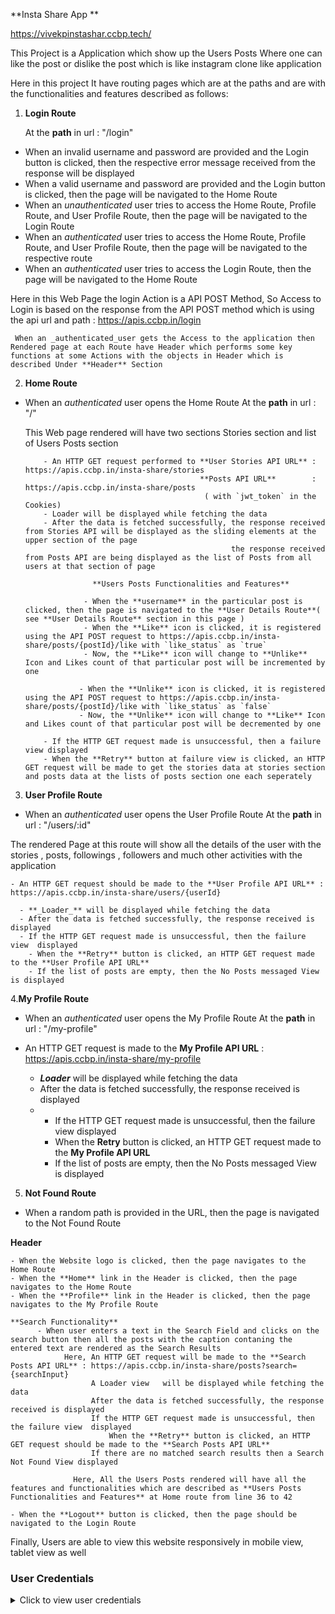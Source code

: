   **Insta Share App **
  
  https://vivekpinstashar.ccbp.tech/                                                


This Project is a Application which show up the Users Posts Where one can like the post or dislike the post which is like instagram clone like application

Here in this project It have routing pages which are at the paths and are with the functionalities and features described as follows:

1. **Login Route**

    At the **path** in url : "/login"

  - When an invalid username and password are provided and the Login button is clicked, then the respective error message received from the response will be displayed
  - When a valid username and password are provided and the Login button is clicked, then the page will be navigated to the Home Route
  - When an _unauthenticated_ user tries to access the Home Route, Profile Route, and User Profile Route, then the page will be navigated to the Login Route
  - When an _authenticated_ user tries to access the Home Route, Profile Route, and User Profile Route, then the page will be navigated to the respective route
  - When an _authenticated_ user tries to access the Login Route, then the page will be navigated to the Home Route

  Here in this Web Page the login Action is a API POST Method, So Access to Login is based on the response from the API POST method
  which is using the api url and path :  https://apis.ccbp.in/login 
        
     When an _authenticated_user gets the Access to the application then Rendered page at each Route have Header which performs some key functions at some Actions with the objects in Header which is described Under **Header** Section
     
 2. **Home Route**

  - When an _authenticated_ user opens the Home Route
         At the **path** in url : "/"
         
    This Web page rendered will have two sections Stories section and list of Users Posts section 

            - An HTTP GET request performed to **User Stories API URL** :   https://apis.ccbp.in/insta-share/stories  
                                               **Posts API URL**        :   https://apis.ccbp.in/insta-share/posts 
                                                ( with `jwt_token` in the Cookies)
            - Loader will be displayed while fetching the data
            - After the data is fetched successfully, the response received from Stories API will be displayed as the sliding elements at the upper section of the page
                                                      the response received from Posts API are being displayed as the list of Posts from all users at that section of page
                                                      
                       **Users Posts Functionalities and Features**

                     - When the **username** in the particular post is clicked, then the page is navigated to the **User Details Route**( see **User Details Route** section in this page )
                     - When the **Like** icon is clicked, it is registered using the API POST request to https://apis.ccbp.in/insta-share/posts/{postId}/like with `like_status` as `true`
                     - Now, the **Like** icon will change to **Unlike** Icon and Likes count of that particular post will be incremented by one
                    
                    - When the **Unlike** icon is clicked, it is registered using the API POST request to https://apis.ccbp.in/insta-share/posts/{postId}/like with `like_status` as `false`
                    - Now, the **Unlike** icon will change to **Like** Icon and Likes count of that particular post will be decremented by one            
                    
            - If the HTTP GET request made is unsuccessful, then a failure view displayed
            - When the **Retry** button at failure view is clicked, an HTTP GET request will be made to get the stories data at stories section and posts data at the lists of posts section one each seperately

 3. **User Profile Route**

  - When an _authenticated_ user opens the User Profile Route
          At the **path** in url : "/users/:id"
          
  The rendered Page at this route will show all the details of the user with the stories , posts, followings , followers and much other activities with the application 

    - An HTTP GET request should be made to the **User Profile API URL** : https://apis.ccbp.in/insta-share/users/{userId}  

      - **_Loader_** will be displayed while fetching the data
      - After the data is fetched successfully, the response received is displayed 
      - If the HTTP GET request made is unsuccessful, then the failure view  displayed
        - When the **Retry** button is clicked, an HTTP GET request made to the **User Profile API URL**
        - If the list of posts are empty, then the No Posts messaged View is displayed
        
4.**My Profile Route**

  - When an _authenticated_ user opens the My Profile Route
         At the **path** in url : "/my-profile"
  
  - An HTTP GET request is made to the **My Profile API URL** : https://apis.ccbp.in/insta-share/my-profile 
     
     - **_Loader_** will be displayed while fetching the data
      - After the data is fetched successfully, the response received is displayed 
      - - If the HTTP GET request made is unsuccessful, then the failure view  displayed
        - When the **Retry** button is clicked, an HTTP GET request made to the **My Profile API URL** 
        - If the list of posts are empty, then the No Posts messaged View is displayed
 
 5. **Not Found Route**

  - When a random path is provided in the URL, then the page is navigated to the Not Found Route



**Header**

    - When the Website logo is clicked, then the page navigates to the Home Route
    - When the **Home** link in the Header is clicked, then the page navigates to the Home Route
    - When the **Profile** link in the Header is clicked, then the page navigates to the My Profile Route
    
    **Search Functionality**
          - When user enters a text in the Search Field and clicks on the search button then all the posts with the caption contaning the entered text are rendered as the Search Results
                Here, An HTTP GET request will be made to the **Search Posts API URL** : https://apis.ccbp.in/insta-share/posts?search={searchInput}
                      A Loader view   will be displayed while fetching the data
                      After the data is fetched successfully, the response received is displayed 
                      If the HTTP GET request made is unsuccessful, then the failure view  displayed
                          When the **Retry** button is clicked, an HTTP GET request should be made to the **Search Posts API URL**
                      If there are no matched search results then a Search Not Found View displayed
                  
                  Here, All the Users Posts rendered will have all the features and functionalities which are described as **Users Posts Functionalities and Features** at Home route from line 36 to 42
    
    - When the **Logout** button is clicked, then the page should be navigated to the Login Route
    


Finally, Users are able to view this website responsively in mobile view, tablet view as well



### User Credentials 

<details>
<summary>Click to view user credentials</summary>

<br/>

**You can use any one of the following credentials**

```text
  username: aakash
  password: sky@007
```

```text
  username: agastya
  password: myth#789
```

```text
  username: advika
  password: world@5
```

```text
  username: binita
  password: modest*6
```

```text
  username: chetan
  password: vigor$life
```

```text
  username: deepak
  password: lightstar@1
```

```text
  username: harshad
  password: joy@85
```

```text
  username: kapil
  password: moon$008
```

```text
 username: rahul
 password: rahul@2021
```

```text
  username: shravya
  password: musical#stone
```

```text
  username: saira
  password: princess@9
```
  
  

  
  
  
  ** Third Party Package **
      - third party package used in designing this application is **React Slick**
  
  **React Icons Used **
   **BsHeart**, **FaRegComment**, **BiShareAlt**  at Users Posts as like, comment and share clickable objects  
  **BsGrid3X3** at posts head in my profile and user profile
  **BiCamera** for no posts view at my profile and user profile
  
